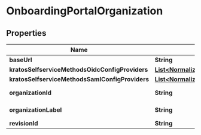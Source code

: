 

# OnboardingPortalOrganization


## Properties

| Name | Type | Description | Notes |
|------------ | ------------- | ------------- | -------------|
|**baseUrl** | **String** |  |  |
|**kratosSelfserviceMethodsOidcConfigProviders** | [**List&lt;NormalizedProjectRevisionThirdPartyProvider&gt;**](NormalizedProjectRevisionThirdPartyProvider.md) |  |  |
|**kratosSelfserviceMethodsSamlConfigProviders** | [**List&lt;NormalizedProjectRevisionSAMLProvider&gt;**](NormalizedProjectRevisionSAMLProvider.md) |  |  |
|**organizationId** | **String** | Organization ID |  [optional] |
|**organizationLabel** | **String** | Organization Label |  [optional] |
|**revisionId** | **String** |  |  |



